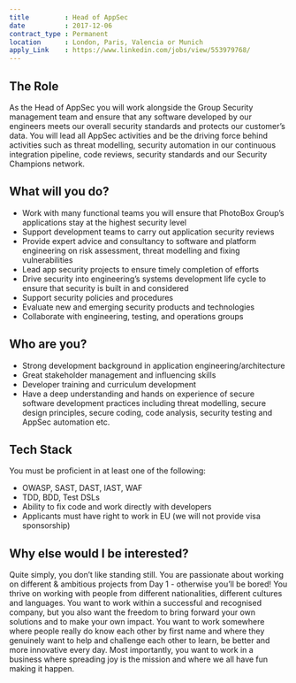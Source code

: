 ```yaml
---
title         : Head of AppSec
date          : 2017-12-06
contract_type : Permanent
location      : London, Paris, Valencia or Munich
apply_Link    : https://www.linkedin.com/jobs/view/553979768/
---
```


## The Role

As the Head of AppSec you will work alongside the Group Security management team and ensure that any software developed by our engineers meets our overall security standards and protects our customer’s data. You will lead all AppSec activities and be the driving force behind activities such as threat modelling, security automation in our continuous integration pipeline, code reviews, security standards and our Security Champions network.

## What will you do?

- Work with many functional teams you will ensure that PhotoBox Group’s applications stay at the highest security level
- Support development teams to carry out application security reviews
- Provide expert advice and consultancy to software and platform engineering on risk assessment, threat modelling and fixing vulnerabilities
- Lead app security projects to ensure timely completion of efforts
- Drive security into engineering’s systems development life cycle to ensure that security is built in and considered
- Support security policies and procedures
- Evaluate new and emerging security products and technologies
- Collaborate with engineering, testing, and operations groups

## Who are you?

- Strong development background in application engineering/architecture
- Great stakeholder management and influencing skills
- Developer training and curriculum development
- Have a deep understanding and hands on experience of secure software development practices including threat modelling, secure design principles, secure coding, code analysis, security testing and AppSec automation etc.

## Tech Stack

You must be proficient in at least one of the following:

- OWASP, SAST, DAST, IAST, WAF
- TDD, BDD, Test DSLs
- Ability to fix code and work directly with developers
- Applicants must have right to work in EU (we will not provide visa sponsorship)

## Why else would I be interested?

Quite simply, you don’t like standing still. You are passionate about working on different & ambitious projects from Day 1 - otherwise you’ll be bored! You thrive on working with people from different nationalities, different cultures and languages. You want to work within a successful and recognised company, but you also want the freedom to bring forward your own solutions and to make your own impact. You want to work somewhere where people really do know each other by first name and where they genuinely want to help and challenge each other to learn, be better and more innovative every day. Most importantly, you want to work in a business where spreading joy is the mission and where we all have fun making it happen.
